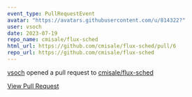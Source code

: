 ```yaml
---
event_type: PullRequestEvent
avatar: "https://avatars.githubusercontent.com/u/814322?"
user: vsoch
date: 2023-07-19
repo_name: cmisale/flux-sched
html_url: https://github.com/cmisale/flux-sched/pull/6
repo_url: https://github.com/cmisale/flux-sched
---
```


<a href='https://github.com/vsoch' target='_blank'>vsoch</a> opened a pull request to <a href='https://github.com/cmisale/flux-sched' target='_blank'>cmisale/flux-sched</a>

<a href='https://github.com/cmisale/flux-sched/pull/6' target='_blank'>View Pull Request</a>